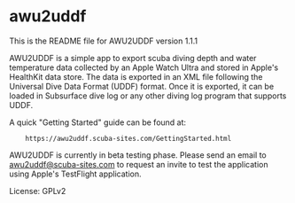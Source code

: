 # awu2uddf

This is the README file for AWU2UDDF version 1.1.1

AWU2UDDF is a simple app to export scuba diving depth and water temperature
data collected by an Apple Watch Ultra and stored in Apple's HealthKit data
store. The data is exported in an XML file following the Universal Dive Data
Format (UDDF) format. Once it is exported, it can be loaded in Subsurface
dive log or any other diving log program that supports UDDF.

A quick "Getting Started" guide can be found at:

        https://awu2uddf.scuba-sites.com/GettingStarted.html

AWU2UDDF is currently in beta testing phase. Please send an email to 
awu2uddf@scuba-sites.com to request an invite to test the application using
Apple's TestFlight application.

License: GPLv2
